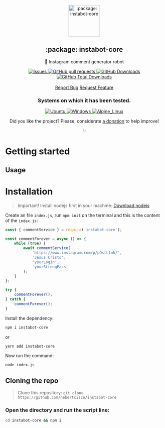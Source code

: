 <p align="center">
 <img width="100px" src="https://raw.githubusercontent.com/hebertcisco/instabot-core/main/.github/images/favicon512x512-instabot-core.png" align="center" alt=":package: instabot-core" />
 <h2 align="center">:package: instabot-core</h2>
 <p align="center">🤖 Instagram comment generator robot</p>
</p>

  <p align="center">
    <a href="https://github.com/hebertcisco/instabot-core/issues">
      <img alt="Issues" src="https://img.shields.io/github/issues/hebertcisco/instabot-core?style=flat&color=336791" />
    </a>
    <a href="https://github.com/hebertcisco/instabot-core/pulls">
      <img alt="GitHub pull requests" src="https://img.shields.io/github/issues-pr/hebertcisco/instabot-core?style=flat&color=336791" />
    </a>
     <a href="https://github.com/hebertcisco/instabot-core">
      <img alt="GitHub Downloads" src="https://img.shields.io/npm/dw/instabot-core?style=flat&color=336791" />
    </a>
    <a href="https://github.com/hebertcisco/instabot-core">
      <img alt="GitHub Total Downloads" src="https://img.shields.io/npm/dt/instabot-core?color=336791&label=Total%20downloads" />
    </a>
    <br />
    <br />
  <a href="https://github.com/hebertcisco/instabot-core/issues/new/choose">Report Bug</a>
  <a href="https://github.com/hebertcisco/instabot-core/issues/new/choose">Request Feature</a>
  </p>
  <h3 align="center">Systems on which it has been tested.</h3>
 <p align="center">
  <a href="https://ubuntu.com/download">
      <img alt="Ubuntu" src="https://img.shields.io/badge/Ubuntu-E95420?style=for-the-badge&logo=ubuntu&logoColor=white" />
    </a>
  <a href="https://www.microsoft.com/pt-br/software-download/windows10">
      <img alt="Windows" src="https://img.shields.io/badge/Windows-0078D6?style=for-the-badge&logo=windows&logoColor=white" />
    </a>
  <a href="https://alpinelinux.org/">
      <img alt="Alpine_Linux" src="https://img.shields.io/badge/Alpine_Linux-0D597F?style=for-the-badge&logo=alpine-linux&logoColor=white" />
    </a>
  </p>
<p align="center">Did you like the project? Please, considerate <a href="https://www.buymeacoffee.com/hebertcisco">a donation</a> to help improve!</p>

<p align="center"><strong></strong>✨</p>


# Getting started

## Usage

# Installation

> Important! Install nodejs first in your machine: [Download nodejs](https://nodejs.org/en/download/)

Create an file `index.js`, run `npm init` on the terminal and this is the content of the `index.js`:

```js
const { commentService } = require('instabot-core');

const commentForever = async () => {
    while (true) {
        await commentService(
            'https://www.instagram.com/p/pOstL1nk/',
            'Jesus Cristo',
            'yourLogin',
            'yourStrongPass'
        );
    }
};

try {
    commentForever();
} catch {
    commentForever();
}

```
Install the dependency:

```bash
npm i instabot-core
```
or
```bash
yarn add instabot-core
```

Now run the command:
```bash
node index.js
```

## Cloning the repo
> Clone this repository: `git clone https://github.com/hebertcisco/instabot-core`

### Open the directory and run the script line:

```bash
cd instabot-core && npm i
```
